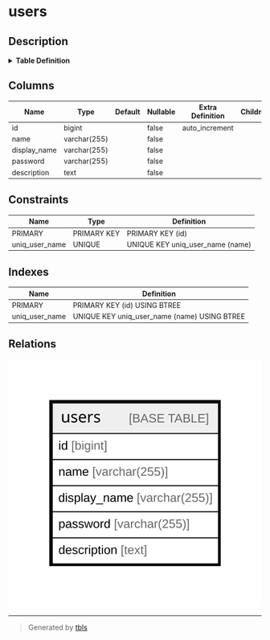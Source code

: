 # users

## Description

<details>
<summary><strong>Table Definition</strong></summary>

```sql
CREATE TABLE `users` (
  `id` bigint NOT NULL AUTO_INCREMENT,
  `name` varchar(255) CHARACTER SET utf8mb4 COLLATE utf8mb4_bin NOT NULL,
  `display_name` varchar(255) CHARACTER SET utf8mb4 COLLATE utf8mb4_bin NOT NULL,
  `password` varchar(255) CHARACTER SET utf8mb4 COLLATE utf8mb4_bin NOT NULL,
  `description` text CHARACTER SET utf8mb4 COLLATE utf8mb4_bin NOT NULL,
  PRIMARY KEY (`id`),
  UNIQUE KEY `uniq_user_name` (`name`)
) ENGINE=InnoDB AUTO_INCREMENT=[Redacted by tbls] DEFAULT CHARSET=utf8mb4 COLLATE=utf8mb4_bin
```

</details>

## Columns

| Name | Type | Default | Nullable | Extra Definition | Children | Parents | Comment |
| ---- | ---- | ------- | -------- | ---------------- | -------- | ------- | ------- |
| id | bigint |  | false | auto_increment |  |  |  |
| name | varchar(255) |  | false |  |  |  |  |
| display_name | varchar(255) |  | false |  |  |  |  |
| password | varchar(255) |  | false |  |  |  |  |
| description | text |  | false |  |  |  |  |

## Constraints

| Name | Type | Definition |
| ---- | ---- | ---------- |
| PRIMARY | PRIMARY KEY | PRIMARY KEY (id) |
| uniq_user_name | UNIQUE | UNIQUE KEY uniq_user_name (name) |

## Indexes

| Name | Definition |
| ---- | ---------- |
| PRIMARY | PRIMARY KEY (id) USING BTREE |
| uniq_user_name | UNIQUE KEY uniq_user_name (name) USING BTREE |

## Relations

![er](users.svg)

---

> Generated by [tbls](https://github.com/k1LoW/tbls)

